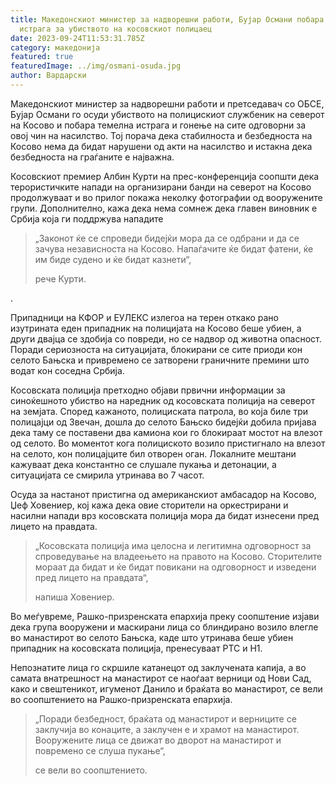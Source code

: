 ```yaml
---
title: Македонскиот министер за надворешни работи, Бујар Османи побара темелна
  истрага за убиството на косовскиот полицаец
date: 2023-09-24T11:53:31.785Z
category: македонија
featured: true
featuredImage: ../img/osmani-osuda.jpg
author: Вардарски
---
```

<!--StartFragment-->

Македонскиот министер за надворешни работи и претседавач со ОБСЕ, Бујар Османи го осуди убиството на полицискиот службеник на северот на Косово и побара темелна истрага и гонење на сите одговорни за овој чин на насилство. Тој порача дека стабилноста и безбедноста на Косово нема да бидат нарушени од акти на насилство и истакна дека безбедноста на граѓаните е најважна.

Косовскиот премиер Албин Курти на прес-конференција соопшти дека терористичките напади на организирани банди на северот на Косово продолжуваат и во прилог покажа неколку фотографии од вооружените групи. Дополнително, кажа дека нема сомнеж дека главен виновник e Србија која ги поддржува нападите

> „Законот ќе се спроведи бидејќи мора да се одбрани и да се зачува независноста на Косово. Напаѓачите ќе бидат фатени, ќе им биде судено и ќе бидат казнети“,
>
> рече Курти.

<!--EndFragment-->.<!--StartFragment-->

Припадници на КФОР и ЕУЛЕКС излегоа на терен откако рано изутрината еден припадник на полицијата на Косово беше убиен, а други двајца се здобија со повреди, но се надвор од животна опасност. Поради сериозноста на ситуацијата, блокирани се сите приоди кон селото Бањска и привремено се затворени граничните премини што водат кон соседна Србија.

Косовската полиција претходно објави првични информации за синоќешното убиство на наредник од косовската полиција на северот на земјата. Според кажаното, полициската патрола, во која биле три полицајци од Звечан, дошла до селото Бањско бидејќи добила пријава дека таму се поставени два камиона кои го блокираат мостот на влезот од селото. Во моментот кога полициското возило пристигнало на влезот на селото, кон полицајците бил отворен оган. Локалните мештани кажуваат дека константно се слушале пукања и детонации, а ситуацијата се смирила утринава во 7 часот.

<!--EndFragment--><!--StartFragment-->

Осуда за настанот пристигна од американскиот амбасадор на Косово, Џеф Ховениер, кој кажа дека овие сторители на оркестрирани и насилни напади врз косовската полиција мора да бидат изнесени пред лицето на правдата.

> „Косовската полиција има целосна и легитимна одговорност за спроведување на владеењето на правото на Косово. Сторителите мораат да бидат и ќе бидат повикани на одговорност и изведени пред лицето на правдата“,
>
> напиша Ховениер.

Во меѓувреме, Рашко-призренската епархија преку соопштение изјави дека група вооружени и маскирани лица со блиндирано возило влегле во манастирот во селото Бањска, каде што утринава беше убиен припадник на косовската полиција, пренесуваат РТС и Н1.

Непознатите лица го скршиле катанецот од заклучената капија, а во самата внатрешност на манастирот се наоѓаат верници од Нови Сад, како и свештеникот, игуменот Данило и браќата во манастирот, се вели во соопштението на Рашко-призренската епархија.

> „Поради безбедност, браќата од манастирот и верниците се заклучија во конаците, а заклучен е и храмот на манастирот. Вооружените лица се движат во дворот на манастирот и повремено се слуша пукање“,
>
> се вели во соопштението.

<!--EndFragment-->
